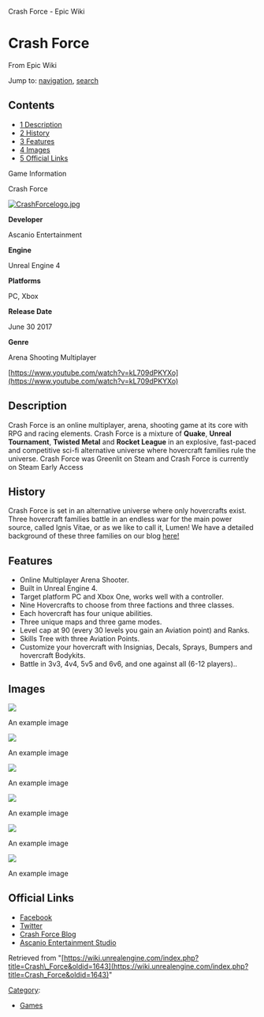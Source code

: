  Crash Force - Epic Wiki             

 

Crash Force
===========

From Epic Wiki

Jump to: [navigation](#mw-head), [search](#p-search)

Contents
--------

*   [1 Description](#Description)
*   [2 History](#History)
*   [3 Features](#Features)
*   [4 Images](#Images)
*   [5 Official Links](#Official_Links)

Game Information

Crash Force

[![CrashForcelogo.jpg](https://d26ilriwvtzlb.cloudfront.net/7/74/CrashForcelogo.jpg)](/index.php?title=File:CrashForcelogo.jpg)

**Developer**

Ascanio Entertainment

**Engine**

Unreal Engine 4

**Platforms**

PC, Xbox

**Release Date**

June 30 2017

**Genre**

Arena Shooting Multiplayer

<youtube>[https://www.youtube.com/watch?v=kL709dPKYXo](https://www.youtube.com/watch?v=kL709dPKYXo)</youtube>

Description
-----------

Crash Force is an online multiplayer, arena, shooting game at its core with RPG and racing elements. Crash Force is a mixture of **Quake**, **Unreal Tournament**, **Twisted Metal** and **Rocket League** in an explosive, fast-paced and competitive sci-fi alternative universe where hovercraft families rule the universe. Crash Force was Greenlit on Steam and Crash Force is currently on Steam Early Access

History
-------

Crash Force is set in an alternative universe where only hovercrafts exist. Three hovercraft families battle in an endless war for the main power source, called Ignis Vitae, or as we like to call it, Lumen! We have a detailed background of these three families on our blog [here!](http://www.ascanioentertainment.com/index.php?option=com_k2&view=itemlist&task=tag&tag=aquila&Itemid=916&lang=en)

Features
--------

*   Online Multiplayer Arena Shooter.
*   Built in Unreal Engine 4.
*   Target platform PC and Xbox One, works well with a controller.
*   Nine Hovercrafts to choose from three factions and three classes.
*   Each hovercraft has four unique abilities.
*   Three unique maps and three game modes.
*   Level cap at 90 (every 30 levels you gain an Aviation point) and Ranks.
*   Skills Tree with three Aviation Points.
*   Customize your hovercraft with Insignias, Decals, Sprays, Bumpers and hovercraft Bodykits.
*   Battle in 3v3, 4v4, 5v5 and 6v6, and one against all (6-12 players)..

Images
------

[![](https://d3ar1piqh1oeli.cloudfront.net/f/f9/Crash_Force_Gameplay.png/720px-Crash_Force_Gameplay.png)](/index.php?title=File:Crash_Force_Gameplay.png)

An example image

[![](https://d3ar1piqh1oeli.cloudfront.net/5/5d/Crash_Force_Gameplay1.png/720px-Crash_Force_Gameplay1.png)](/index.php?title=File:Crash_Force_Gameplay1.png)

An example image

[![](https://d3ar1piqh1oeli.cloudfront.net/0/01/Crash_Force_Gameplay2.png/720px-Crash_Force_Gameplay2.png)](/index.php?title=File:Crash_Force_Gameplay2.png)

An example image

[![](https://d3ar1piqh1oeli.cloudfront.net/8/8f/Cicuma_Pulsatrix.png/720px-Cicuma_Pulsatrix.png)](/index.php?title=File:Cicuma_Pulsatrix.png)

An example image

[![](https://d3ar1piqh1oeli.cloudfront.net/2/22/Diphylla.png/720px-Diphylla.png)](/index.php?title=File:Diphylla.png)

An example image

[![](https://d3ar1piqh1oeli.cloudfront.net/5/5f/Diphylla2.png/720px-Diphylla2.png)](/index.php?title=File:Diphylla2.png)

An example image

Official Links
--------------

*   [Facebook](https://www.facebook.com/crashforcegame/)
*   [Twitter](https://twitter.com/crashforcegame)
*   [Crash Force Blog](http://www.ascanioentertainment.com/index.php?option=com_k2&view=itemlist&layout=category&Itemid=916&lang=en)
*   [Ascanio Entertainment Studio](http://ascanioentertainment.com)

Retrieved from "[https://wiki.unrealengine.com/index.php?title=Crash\_Force&oldid=1643](https://wiki.unrealengine.com/index.php?title=Crash_Force&oldid=1643)"

[Category](/index.php?title=Special:Categories "Special:Categories"):

*   [Games](/index.php?title=Category:Games "Category:Games")